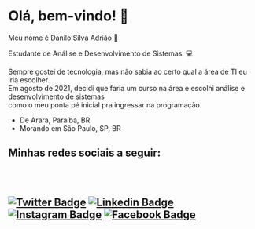 # Olá, bem-vindo! 👋

Meu nome é Danilo Silva Adrião 🤝

Estudante de Análise e Desenvolvimento de Sistemas. 💻

Sempre gostei de tecnologia, mas não sabia ao certo qual a área de TI eu iria escolher. <br>
Em agosto de 2021, decidi que faria um curso na área e escolhi análise e desenvolvimento de sistemas <br>
como o meu ponta pé inicial pra ingressar na programação.

- De Arara, Paraíba, BR
- Morando em São Paulo, SP, BR

<h2> Minhas redes sociais a seguir: <h2> <br>

[![Twitter Badge](https://img.shields.io/badge/-Twitter-26a7de?style=white-square&labelColor=E2E2E2&logo=twitter&logoColor=blue&link=https://twitter.com/danilo_s_adriao)](https://twitter.com/danilosadriao)
[![Linkedin Badge](https://img.shields.io/badge/-LinkedIn-0e76a8?style=white-square&logo=Linkedin&logoColor=white&link=https://www.linkedin.com/in/danilosilvaadriao/)](https://www.linkedin.com/in/danilosilvaadriao/)
[![Instagram Badge](https://img.shields.io/badge/-Instagram-3f729b?style=white-square&labelColor=E2E2E2&logo=instagram&logoColor=blue&link=https://www.instagram.com/danilosilvaadriao/)](https://www.instagram.com/danilosilvaadriao/) 
[![Facebook Badge](https://img.shields.io/badge/-Facebook-4e71ba?style=white-square&logo=facebook&logoColor=white&link=https://www.facebook.com/danilosilvaadriao/)](https://www.facebook.com/danilosilvaadriao/)
